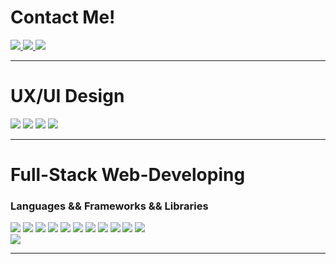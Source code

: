 <div>
  <h1> Contact Me! </h1>
  <a href="mailto:audrey.wanmun.tan@gmail.com">
<img src="https://img.shields.io/badge/Gmail-D14836?style=for-the-badge&logo=gmail&logoColor=white"/>
  </a>
  <a href="https://linktr.ee/first.generasian" target="_blank">
    <img src="https://img.shields.io/badge/linktree-39E09B?style=for-the-badge&logo=linktree&logoColor=white"/>
  </a>
  <a href="www.linkedin.com/in/audrey-tan1127" target="_blank">
  <img src="https://img.shields.io/badge/LinkedIn-0077B5?style=for-the-badge&logo=linkedin&logoColor=white"/>
  </a>
</div>
<hr>

<h1> UX/UI Design </h1>
<div>
<img src ="https://img.shields.io/badge/Coursera-0056D2?style=for-the-badge&logo=Coursera&logoColor=white"/>
<img src ="https://img.shields.io/badge/Canva-%2300C4CC.svg?&style=for-the-badge&logo=Canva&logoColor=white"/>
<img src ="https://img.shields.io/badge/Figma-F24E1E?style=for-the-badge&logo=figma&logoColor=white"/>
<img src ="https://img.shields.io/badge/Adobe%20XD-470137?style=for-the-badge&logo=Adobe%20XD&logoColor=#FF61F6"/>
</div>
<hr>

<h1> Full-Stack Web-Developing </h1>
<div>
  <h3> Languages && Frameworks && Libraries </h3>
  <img src="https://img.shields.io/badge/HTML5-E34F26?style=for-the-badge&logo=html5&logoColor=white"/>
  <img src="https://img.shields.io/badge/JavaScript-323330?style=for-the-badge&logo=javascript&logoColor=F7DF1E"/>
  <img src="https://img.shields.io/badge/json-5E5C5C?style=for-the-badge&logo=json&logoColor=white"/>
  <img src="https://img.shields.io/badge/jQuery-0769AD?style=for-the-badge&logo=jquery&logoColor=white"/>
  <img src="https://img.shields.io/badge/Node%20js-339933?style=for-the-badge&logo=nodedotjs&logoColor=white"/>
  <img src="https://img.shields.io/badge/Spring_Boot-F2F4F9?style=for-the-badge&logo=spring-boot"/>
  <img src="https://img.shields.io/badge/MySQL-005C84?style=for-the-badge&logo=mysql&logoColor=white"/>
  <img src="https://img.shields.io/badge/CSS3-1572B6?style=for-the-badge&logo=css3&logoColor=white"/>
  <img src="https://img.shields.io/badge/Bootstrap-563D7C?style=for-the-badge&logo=bootstrap&logoColor=white"/>
  <img src="https://img.shields.io/badge/Tailwind_CSS-38B2AC?style=for-the-badge&logo=tailwind-css&logoColor=white"/>
  <img src="https://img.shields.io/badge/Sass-CC6699?style=for-the-badge&logo=sass&logoColor=white"/>
</div>
<div>
<img src="https://github-readme-stats.vercel.app/api/top-langs/?username=audreytan1127&theme=tokyonight"/>
</div>
<hr>
